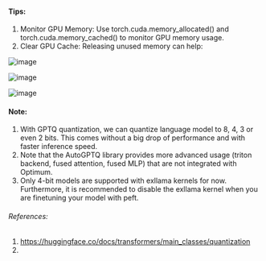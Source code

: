 #### Tips:

1. Monitor GPU Memory: Use torch.cuda.memory_allocated() and torch.cuda.memory_cached() to monitor GPU memory usage.
2. Clear GPU Cache: Releasing unused memory can help:

![image](https://github.com/DrishtiShrrrma/llama-2-7b-chat-gptq-english-quotes/assets/129742046/91860b8e-c3f6-406a-a7f3-92ac908ea2fb)

![image](https://github.com/DrishtiShrrrma/llama-2-7b-chat-gptq-english-quotes/assets/129742046/379e25ef-71c7-4066-951e-907d8fa5526b)

![image](https://github.com/DrishtiShrrrma/llama-2-7b-chat-gptq-english-quotes/assets/129742046/7d26c68a-e69d-44ff-970f-b676b47076f5)

#### Note: 
1. With GPTQ quantization, we can quantize language model to 8, 4, 3 or even 2 bits. This comes without a big drop of performance and with faster inference speed.
2. Note that the AutoGPTQ library provides more advanced usage (triton backend, fused attention, fused MLP) that are not integrated with Optimum.
3. Only 4-bit models are supported with exllama kernels for now. Furthermore, it is recommended to disable the exllama kernel when you are finetuning your model with peft.

###### References: 

1. https://huggingface.co/docs/transformers/main_classes/quantization
2. 
